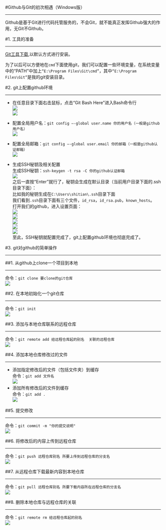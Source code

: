 #Github与Git的初次相遇（Windows版）  
***  
Github是基于Git进行代码托管服务的，不会Git，就不能真正发挥Github强大的作用，无Git不Github。  

#1. 工具的准备  
***  
[Git工具下载](https://git-scm.com/download/),以默认方式进行安装。  

为了以后可以方便地在`cmd`下面使用git，我们可以配置一些环境变量，在系统变量中的“PATH”中加上`“E:\Program Files\Git\cmd”`，其中`“E:\Program Files\Git”`是我的git安装目录。  

#2. git上配置github环境  
***  
- 在任意目录下面右击鼠标，点击“Git Bash Here”进入Bash命令行  
![](http://i.imgur.com/qaZHeSx.png)  
![](http://i.imgur.com/NPPJHhJ.png)  

- 配置全局用户名：`git config –-global user.name 你的用户名（一般是github用户名）`  
![](http://i.imgur.com/pSZ9Yyy.png)  

- 配置全局邮箱：`git config –-global user.email 你的邮箱（一般是github认证邮箱）`  
![](http://i.imgur.com/fhwUMAb.png)  

- 生成SSH秘钥及相关配置  
生成SSH秘钥：`ssh-keygen -t rsa -C 你的github认证邮箱`  
![](http://i.imgur.com/wOsY1ZF.png)  
之后一直按“Enter”就行了，秘钥会生成在默认目录（当前用户目录下面的.ssh目录下面）：  
比如我的秘钥生成在`C:\Users\shitian\.ssh`目录下面  
我们看到`.ssh`目录下面有三个文件，`id_rsa`，`id_rsa.pub`，`known_hosts`。    
打开我们的github，进入设置页面：  
![](http://i.imgur.com/cZ9lmtn.png)  
![](http://i.imgur.com/O5d2lgl.png)  
![](http://i.imgur.com/Zr1YGJ4.png)  
![](http://i.imgur.com/XO29xC8.png)  
![](http://i.imgur.com/z9QFmRn.png)  
至此，SSH秘钥就配置完成了，git上配置github环境也彻底完成了。  

#3. git对github的简单操作  
***  
##1. 从github上clone一个项目到本地   
***  
命令：`git clone 要clone的git仓库`  
![](http://i.imgur.com/L3k3cVc.png)  

##2. 在本地初始化一个git仓库   
***  
命令：`git init`  
![](http://i.imgur.com/t8oBR4P.png)  

##3. 添加与本地仓库联系的远程仓库  
***  
命令：`git remote add 给远程仓库起的别名  关联的远程仓库`  
![](http://i.imgur.com/VME0ZE5.png)  

##4. 添加本地仓库修改过的文件  
***  
- 添加指定修改后的文件（包括文件夹）到缓存  
  命令：`git add 文件名`  
  ![](http://i.imgur.com/tsow1fS.png)
- 添加所有修改后的文件到缓存  
  命令：`git add .`  
  ![](http://i.imgur.com/FnVzIcy.png)  

##5. 提交修改  
***  
命令：`git commit -m "你的提交说明"`  
![](http://i.imgur.com/3Zojk80.png)  

##6. 将修改后的内容上传到远程仓库  
***  
命令：`git push 远程仓库别名 所要上传到远程仓库的分支名`  
![](http://i.imgur.com/owwV7hx.png)  

##7. 从远程仓库下载最新内容到本地仓库  
***  
命令：`git pull 远程仓库别名 所要下载内容所在远程仓库的分支名`   
![](http://i.imgur.com/3sLrFhQ.png)    

##8. 删除本地仓库与远程仓库的关联  
***  
命令：`git remote rm 给远程仓库起的别名`   
![](http://i.imgur.com/9g9ayNk.png)  



